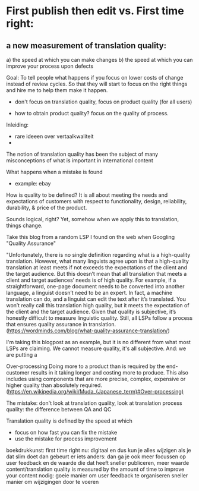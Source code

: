 # First publish then edit vs. First time right: 
## a new measurement of translation quality: 

a) the speed at which you can make changes
b) the speed at which you can improve your process upon defects

Goal: To tell people what happens if you focus on lower costs of change instead of review cycles. 
So that they will start to focus on the right things and hire me to help them make it happen.



- don't focus on translation quality, focus on product quality (for all users)

- how to obtain product quality? focus on the quality of process.




Inleiding:
- rare ideeen over vertaalkwaliteit
- 







The notion of translation quality has been the subject of many misconceptions of what is important in international content


What happens when a mistake is found

- example: ebay

How is quality to be defined?
It is all about meeting the needs and expectations of customers with respect to functionality, design, reliability, durability, & price of the product.

Sounds logical, right? Yet, somehow when we apply this to translation, things change. 

Take this blog from a random LSP I found on the web when Googling "Quality Assurance" 

"Unfortunately, there is no single definition regarding what is a high-quality translation. However, what many linguists agree upon is that a high-quality translation at least meets if not exceeds the expectations of the client and the target audience. But this doesn’t mean that all translation that meets a client and target audiences’ needs is of high quality.
For example, if a straightforward, one-page document needs to be converted into another language, a linguist doesn’t need to be an expert. 
In fact, a machine translation can do, and a linguist can edit the text after it’s translated. 
You won’t really call this translation high quality, but it meets the expectation of the client and the target audience. Given that quality is subjective, it’s honestly difficult to measure linguistic quality. 
Still, all LSPs follow a process that ensures quality assurance in translation.
(https://wordminds.com/blog/what-quality-assurance-translation/)

I'm taking this blogpost as an example, but it is no different from what most LSPs are claiming. We cannot measure quality, it's all subjective. 
And: we are putting a 



Over-processing
Doing more to a product than is required by the end-customer results in it taking longer and costing more to produce. 
This also includes using components that are more precise, complex, expensive or higher quality than absolutely required.
(https://en.wikipedia.org/wiki/Muda_(Japanese_term)#Over-processing)



The mistake: don't look at translation quality, look at translation process quality: the difference between QA and QC




Translation quality is defined by the speed at which 

- focus on how fast you can fix the mistake
- use the mistake for process improvement







boekdrukkunst: first time right
nu: digitaal en dus kun je alles wijzigen
als je dat slim doet dan gebeurt er iets anders: dan ga je ook meer focussen op user feedback en de waarde die dat heeft
sneller publiceren, meer waarde
content/translation quality is measured by the amount of time to improve your content
nodig:
goeie manier om user feedback te organiseren
sneller manier om wijzigingen door te voeren
